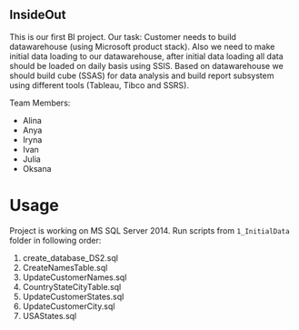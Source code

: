 ## InsideOut

This is our first BI project.
Our task:
  Customer needs to build datawarehouse (using Microsoft product stack). Also we need to make initial data loading to our datawarehouse, after initial data loading all data should be loaded on daily basis using SSIS. Based on datawarehouse we should build cube (SSAS) for data analysis and build report subsystem using different tools (Tableau, Tibco and SSRS).

Team Members:
- Alina
- Anya
- Iryna
- Ivan
- Julia
- Oksana

# Usage
Project is working on MS SQL Server 2014.
Run scripts from `1_InitialData` folder in following order:
1. create_database_DS2.sql
2. CreateNamesTable.sql
3. UpdateCustomerNames.sql
4. CountryStateCityTable.sql
5. UpdateCustomerStates.sql
6. UpdateCustomerCity.sql
7. USAStates.sql
